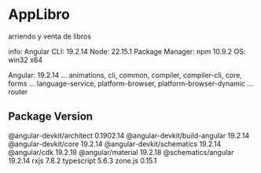 # AppLibro
arriendo y venta de libros

info:
Angular CLI: 19.2.14
Node: 22.15.1
Package Manager: npm 10.9.2
OS: win32 x64

Angular: 19.2.14
... animations, cli, common, compiler, compiler-cli, core, forms
... language-service, platform-browser, platform-browser-dynamic
... router

Package                         Version
---------------------------------------------------------
@angular-devkit/architect       0.1902.14
@angular-devkit/build-angular   19.2.14
@angular-devkit/core            19.2.14
@angular-devkit/schematics      19.2.14
@angular/cdk                    19.2.18
@angular/material               19.2.18
@schematics/angular             19.2.14
rxjs                            7.8.2
typescript                      5.6.3
zone.js                         0.15.1
